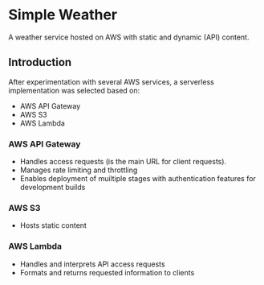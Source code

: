 # Simple Weather
A weather service hosted on AWS with static and dynamic (API) content.

## Introduction
After experimentation with several AWS services, a serverless implementation was selected based on:
- AWS API Gateway
- AWS S3
- AWS Lambda

### AWS API Gateway
- Handles access requests (is the main URL for client requests).
- Manages rate limiting and throttling
- Enables deployment of muiltiple stages with authentication features for development builds

### AWS S3
- Hosts static content

### AWS Lambda
- Handles and interprets API access requests
- Formats and returns requested information to clients
